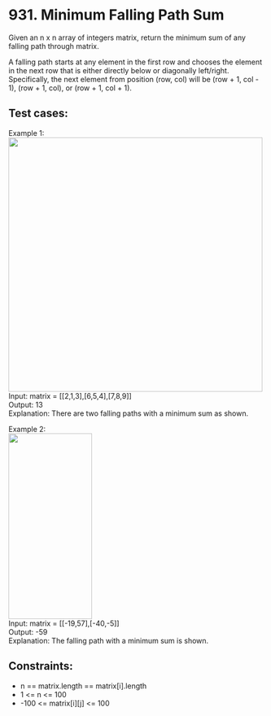 # 931. Minimum Falling Path Sum

Given an n x n array of integers matrix, return the minimum sum of any falling path through matrix.

A falling path starts at any element in the first row and chooses the element in the next row that is either directly below or diagonally left/right. Specifically, the next element from position (row, col) will be (row + 1, col - 1), (row + 1, col), or (row + 1, col + 1).

## Test cases:

Example 1: \
<img alt="" src="https://assets.leetcode.com/uploads/2021/11/03/failing1-grid.jpg" style="width: 499px; height: 500px;"> \
Input: matrix = [[2,1,3],[6,5,4],[7,8,9]] \
Output: 13 \
Explanation: There are two falling paths with a minimum sum as shown.

Example 2: \
<img alt="" src="https://assets.leetcode.com/uploads/2021/11/03/failing2-grid.jpg" style="width: 164px; height: 365px;"> \
Input: matrix = [[-19,57],[-40,-5]] \
Output: -59 \
Explanation: The falling path with a minimum sum is shown.

## Constraints:

- n == matrix.length == matrix[i].length
- 1 <= n <= 100
- -100 <= matrix[i][j] <= 100
